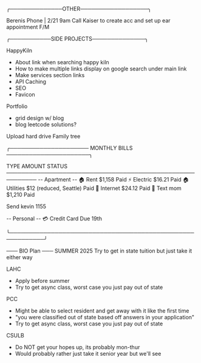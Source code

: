 ╭──────────────OTHER──────────────────╮

Berenis Phone | 2/21 9am
Call Kaiser to create acc and set up ear appointment
F/M 

╭───────────SIDE PROJECTS──────────────╮

HappyKiln
- About link when searching happy kiln
- How to make multiple links display on google search under main link
- Make services section links
- API Caching
- SEO
- Favicon

Portfolio 
- grid design w/ blog
- blog leetcode solutions?

Upload hard drive 
Family tree 






╭───────────────────── MONTHLY BILLS ──────────────────────╮

  TYPE                     AMOUNT                 STATUS
  ──────────────────────────────────────────────────────────
  -- Apartment --
  🏠 Rent                  $1,158                 Paid
  ⚡ Electric              $16.21                 Paid
  🏠 Utilities             $12 (reduced, Seattle) Paid
  📌 Internet              $24.12                 Paid
  📱 Text mom              $1,210                 Paid

Send kevin 1155

  -- Personal --
  💳 Credit Card     Due 19th

╰───────────────────────────────────────────────────────────╯





─── BIO Plan ───
SUMMER 2025
Try to get in state tuition but just take it either way

LAHC
- Apply before summer
- Try to get async class, worst case you just pay out of state

PCC
- Might be able to select resident and get away with it like the first time
- "you were classified out of state based off answers in your application"
- Try to get async class, worst case you just pay out of state

CSULB
- Do NOT get your hopes up, its probably mon-thur
- Would probably rather just take it senior year but we'll see

